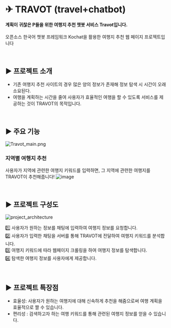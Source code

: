 # ✈ TRAVOT (travel+chatbot)
#### 계획이 귀찮은 P들을 위한 여행지 추천 챗봇 서비스 Travot입니다.
오픈소스 한국어 챗봇 프레임워크 Kochat을 활용한 여행지 추천 웹 페이지 프로젝트입니다

<br>

## ▶ 프로젝트 소개
- 기존 여행지 추천 사이트의 경우 많은 양의 정보가 존재해 정보 탐색 시 시간이 오래 소요된다.
- 여행을 계획하는 시간을 줄여 사용자가 효율적인 여행을 할 수 있도록 서비스를 제공하는 것이 TRAVOT의 목적입니다.
<br>

## ▶ 주요 기능
![Travot_main.png](https://user-images.githubusercontent.com/79097171/224490740-7ce52bdc-1822-421a-a76c-7b60f844e6fb.png)
### 지역별 여행지 추천
사용자가 지역에 관련한 여행지 키워드를 입력하면, 그 지역에 관련한 여행지를 TRAVOT이 추천해줍니다!
![image](https://user-images.githubusercontent.com/79097171/224490857-4d6ba9fc-fa3f-4e81-9bba-4d582c430eb2.png)


<br>

## ▶ 프로젝트 구성도

![project_architecture](https://user-images.githubusercontent.com/79097171/224552392-84743d92-f70a-4fbf-be9b-29a9eebe75a4.png)

1️⃣ 사용자가 원하는 정보를 채팅에 입력하여 여행지 정보를 요청합니다.<br>
2️⃣ 사용자가 입력한 채팅을 서버를 통해 TRAVOT에 전달하여 여행지 키워드를 분석합니다.<br>
3️⃣ 여행지 키워드에 따라 웹페이지 크롤링을 하여 여행지 정보를 탐색합니다.<br>
4️⃣ 탐색한 여행지 정보를 사용자에게 제공합니다.<br>

<br>

## ▶ 프로젝트 특장점
- 효율성: 사용자가 원하는 여행지에 대해 신속하게 추천을 해줌으로써 여행 계획을 효율적으로 짤 수 있습니다.
- 편리성 : 검색하고자 하는 여행 키워드를 통해 관련된 여행지 정보를 얻을 수 있습니다.
